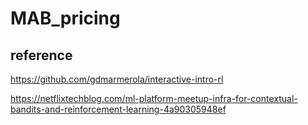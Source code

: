 # MAB_pricing



## reference

https://github.com/gdmarmerola/interactive-intro-rl

https://netflixtechblog.com/ml-platform-meetup-infra-for-contextual-bandits-and-reinforcement-learning-4a90305948ef